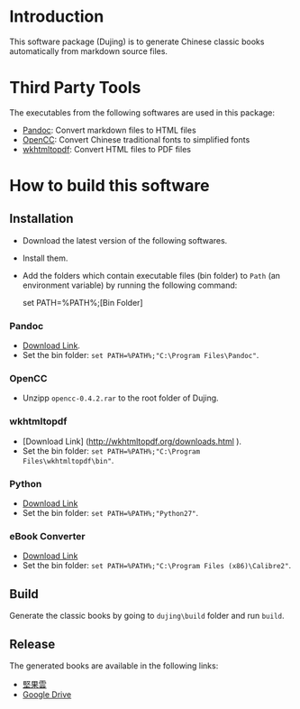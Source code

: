 # Introduction

This software package (Dujing) is to generate Chinese classic books automatically from markdown source files.

# Third Party Tools

The executables from the following softwares are used in this package:

- [Pandoc][1]: Convert markdown files to HTML files
- [OpenCC][2]: Convert Chinese traditional fonts to simplified fonts 
- [wkhtmltopdf][3]: Convert HTML files to PDF files

[1]: https://github.com/jgm/pandoc
[2]: https://github.com/BYVoid/OpenCC
[3]: https://github.com/wkhtmltopdf/wkhtmltopdf

# How to build this software

## Installation

- Download the latest version of the following softwares.
- Install them.
- Add the folders which contain executable files (bin folder) to `Path` (an environment variable) by running the following command:

	set PATH=%PATH%;[Bin Folder]

### Pandoc

- [Download Link](http://pandoc.org/installing.html ).
- Set the bin folder: `set PATH=%PATH%;"C:\Program Files\Pandoc"`.

### OpenCC

- Unzipp `opencc-0.4.2.rar` to the root folder of Dujing.

### wkhtmltopdf

- [Download Link] (http://wkhtmltopdf.org/downloads.html ).
- Set the bin folder: `set PATH=%PATH%;"C:\Program Files\wkhtmltopdf\bin"`.

### Python

- [Download Link](https://www.python.org/downloads/)
- Set the bin folder: `set PATH=%PATH%;"Python27"`.

### eBook Converter

- [Download Link](https://calibre-ebook.com/download_windows)
- Set the bin folder: `set PATH=%PATH%;"C:\Program Files (x86)\Calibre2"`.

## Build

Generate the classic books by going to `dujing\build` folder and run `build`.

## Release

The generated books are available in the following links:

- [堅果雲](https://www.jianguoyun.com/#tab=browse::id=c2afb2::magic=18268d1525b1e90f::path=/::)
- [Google Drive](https://drive.google.com/drive/folders/0By077ki7vnOmR0NyUXpLLU0tekU?usp=sharing)
